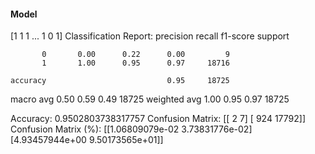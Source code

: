 #### Model
[1 1 1 ... 1 0 1]
Classification Report:
              precision    recall  f1-score   support

           0       0.00      0.22      0.00         9
           1       1.00      0.95      0.97     18716

    accuracy                           0.95     18725
   macro avg       0.50      0.59      0.49     18725
weighted avg       1.00      0.95      0.97     18725

Accuracy: 0.9502803738317757
Confusion Matrix:
[[    2     7]
 [  924 17792]]
Confusion Matrix (%):
[[1.06809079e-02 3.73831776e-02]
 [4.93457944e+00 9.50173565e+01]]
